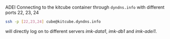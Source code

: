 ADEI
Connecting to the kitcube container through ```dyndns.info``` with different ports 22, 23, 24 
```sh
ssh -p [22,23,24] cube@kitcube.dyndns.info
```
will directly log on to different servers *imk-data1*, *imk-db1* and *imk-adei1*.
